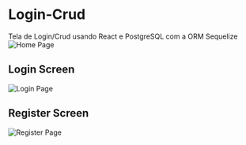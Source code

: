 # Login-Crud
Tela de Login/Crud usando React e PostgreSQL com a ORM Sequelize
<img src="https://user-images.githubusercontent.com/76913525/162576112-d761aded-0d3f-4b34-ab8d-ebf3fe3e6d7f.png" alt="Home Page"/>
<h2>Login Screen</h2>
<img src="https://user-images.githubusercontent.com/76913525/162576187-8cb7aac9-c073-4c29-bbd3-fca0a67d2c8b.png" alt="Login Page"/>
<h2>Register Screen</h2>
<img src="https://user-images.githubusercontent.com/76913525/162576248-98a14bc8-70a4-407b-b1bc-47ed7de1de8b.png" alt="Register Page"/>
